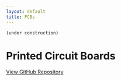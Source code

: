```yaml
---
layout: default
title: PCBs
---
```



```
(under construction)
```

# Printed Circuit Boards

<a id="forkme_banner" href="https://github.com/BorisJung/">View GitHub Repository</a>

